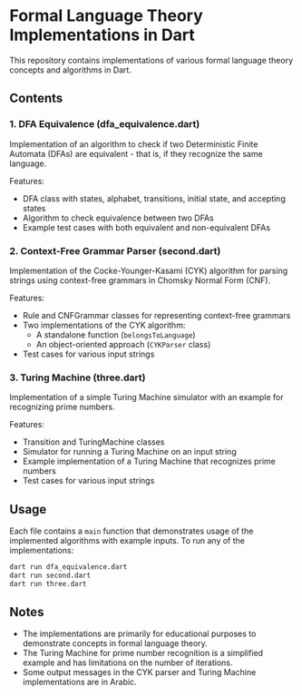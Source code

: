 # Formal Language Theory Implementations in Dart

This repository contains implementations of various formal language theory concepts and algorithms in Dart.

## Contents

### 1. DFA Equivalence (dfa_equivalence.dart)

Implementation of an algorithm to check if two Deterministic Finite Automata (DFAs) are equivalent - that is, if they recognize the same language.

Features:
- DFA class with states, alphabet, transitions, initial state, and accepting states
- Algorithm to check equivalence between two DFAs
- Example test cases with both equivalent and non-equivalent DFAs

### 2. Context-Free Grammar Parser (second.dart)

Implementation of the Cocke-Younger-Kasami (CYK) algorithm for parsing strings using context-free grammars in Chomsky Normal Form (CNF).

Features:
- Rule and CNFGrammar classes for representing context-free grammars
- Two implementations of the CYK algorithm:
  - A standalone function (`belongsToLanguage`)
  - An object-oriented approach (`CYKParser` class)
- Test cases for various input strings

### 3. Turing Machine (three.dart)

Implementation of a simple Turing Machine simulator with an example for recognizing prime numbers.

Features:
- Transition and TuringMachine classes
- Simulator for running a Turing Machine on an input string
- Example implementation of a Turing Machine that recognizes prime numbers
- Test cases for various input strings

## Usage

Each file contains a `main` function that demonstrates usage of the implemented algorithms with example inputs. To run any of the implementations:

```bash
dart run dfa_equivalence.dart
dart run second.dart
dart run three.dart
```

## Notes

- The implementations are primarily for educational purposes to demonstrate concepts in formal language theory.
- The Turing Machine for prime number recognition is a simplified example and has limitations on the number of iterations.
- Some output messages in the CYK parser and Turing Machine implementations are in Arabic.
